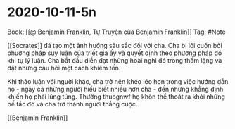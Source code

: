 # 2020-10-11-5n

Book: [[@ Benjamin Franklin, Tự Truyện của Benjamin Franklin]]
Tag: #Note

[[Socrates]] đã tạo một ảnh hưởng sâu sắc đối với cha. Cha bị lôi cuốn bởi phương pháp suy luận của triết gia ấy và quyết định theo phương pháp đó khi tự lý luận. Cha bắt đầu diễn đạt những hoài nghi đó trong thầm lặng và đặt những câu hỏi một cách khiêm tốn.

Khi thảo luận với người khác, cha trở nên khéo léo hơn trong việc hướng dẫn họ - ngay cả những người hiểu biết nhiều hơn cha - đến những khẳng định khiến họ phải lúng túng. Thường thuognwf họ khôn thể thoát ra khỏi những bế tắc đó và cha trở thành người thắng cuộc.

[[Benjamin Franklin]]